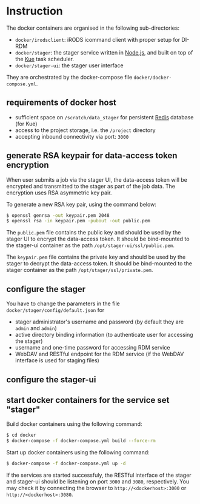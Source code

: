 # Instruction

The docker containers are organised in the following sub-directories:

- `docker/irodsclient`: iRODS icommand client with proper setup for DI-RDM
- `docker/stager`: the stager service written in [Node.js](http://nodejs.org), and built on top of the [Kue](http://automattic.github.io/kue/) task scheduler.
- `docker/stager-ui`: the stager user interface

They are orchestrated by the docker-compose file `docker/docker-compose.yml`.

## requirements of docker host

- sufficient space on `/scratch/data_stager` for persistent [Redis](http://redis.io) database (for Kue)
- access to the project storage, i.e. the `/project` directory
- accepting inbound connectivity via port: `3000`

## generate RSA keypair for data-access token encryption

When user submits a job via the stager UI, the data-access token will be encrypted and transmitted to the stager as part of the job data.  The encryption uses RSA asymmetric key pair.

To generate a new RSA key pair, using the command below:

```bash
$ openssl genrsa -out keypair.pem 2048
$ openssl rsa -in keypair.pem -pubout -out public.pem
```

The `public.pem` file contains the public key and should be used by the stager UI to encrypt the data-access token.  It should be bind-mounted to the stager-ui container as the path `/opt/stager-ui/ssl/public.pem`.

The `keypair.pem` file contains the private key and should be used by the stager to decrypt the data-access token.  It should be bind-mounted to the stager container as the path `/opt/stager/ssl/private.pem`.

## configure the stager

You have to change the parameters in the file `docker/stager/config/default.json` for

- stager administrator's username and password (by default they are `admin` and `admin`)
- active directory binding information (to authenticate user for accessing the stager)
- username and one-time password for accessing RDM service
- WebDAV and RESTful endpoint for the RDM service (if the WebDAV interface is used for staging files)

## configure the stager-ui

## start docker containers for the service set "stager"

Build docker containers using the following command:

```bash
$ cd docker
$ docker-compose -f docker-compose.yml build --force-rm
```

Start up docker containers using the following command:

```bash
$ docker-compose -f docker-compose.yml up -d
```

If the services are started successfuly, the RESTful interface of the stager and stager-ui should be listening on port `3000` and `3080`, respectively.  You may check it by connecting the browser to `http://<dockerhost>:3000` or `http://<dockerhost>:3080`. 
